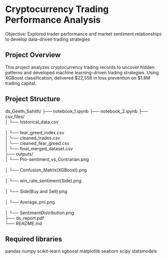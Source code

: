 # Cryptocurrency Trading Performance Analysis

Objective: Explored trader performance and market sentiment relationships to develop data-driven trading strategies

## Project Overview

This project analyzes cryptocurrency trading records to uncover hidden patterns and developed machine learning-driven trading strategies. Using XGBoost classification, delivered $22,558 in loss prevention on $1.8M trading capital.

## Project Structure
ds_Geeth_Sahith/ 
├── notebook_1.ipynb
├── notebook_2.ipynb
├── csv_files/                     
│   └── historical_data.csv <br>    
│   └── fear_greed_index.csv <br>
│   └── cleaned_trades.csv <br>
│   └── cleaned_fear_greed.csv <br>
│   └── final_merged_dataset.csv <br>
├── outputs/                       
│   └── Pro-sentiment_vs_Contrarian.png <br>                                
│   └── Confusion_Matrix(XGBoost).png <br>               
│   └── win_rate_sentiment(Side).png <br>                     
│   └── Side(Buy and Sell).png <br>                     
│   └── Average_pnl.png <br>                     
│   └── SentimentDistribution.png <br>
├── ds_report.pdf                  
└── README.md   

## Required libraries
pandas 
numpy 
scikit-learn 
xgboost 
matplotlib 
seaborn 
scipy
statsmodels


